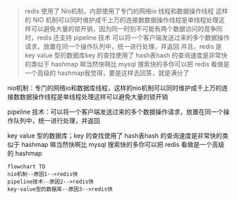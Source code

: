 
> redis 使用了 Nio机制，内部使用了专门的网络io 线程和数据操作线程
这样的 NIO 机制可以同时维护成千上万的连接数数据操作线程是单线程处理这样可以避免大量的锁开销，因为同一时刻不可能有两个数据访问的竞争同时，redis 还支持 pipeline 技术
可以将一个客户端发送过来的多个数据操作请求，放置在同一个操作队列中，统一进行处理，并返回
并且，redis 是 key value 型的数据库key 的查找使用了 hash表hash 的查询速度是非常快的类似于 hashmap 嘛当然快啊比 mysql 搜索快的多你可以把 redis 看做是一个高级的 hashmap我觉得，要是这样去回答，就是满分了

nio机制：专门的网络io和数据库线程，这样的nio机制可以同时维护成千上万的连接数数据操作线程是单线程处理这样可以避免大量的锁开销

pipeline 技术：可以将一个客户端发送过来的多个数据操作请求，放置在同一个操作队列中，统一进行处理，并返回

key value 型的数据库；key 的查找使用了 hash表hash 的查询速度是非常快的类似于 hashmap 嘛当然快啊比 mysql 搜索快的多你可以把 redis 看做是一个高级的 hashmap

```mermaid
flowchart TD
nio机制--原因1-->redis快
pipeline技术--原因2-->redis快
key-value型的数据库--原因3-->redis快

```